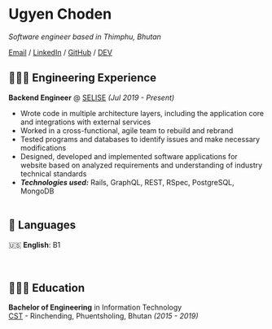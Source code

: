 # Ugyen Choden

_Software engineer based in Thimphu, Bhutan_ <br>

[Email](mailto:cugyen20gmail.com) / [LinkedIn](https://www.linkedin.com/in/ugyen-choden-a11b791a2/) / [GitHub](https://github.com/cugyen) / [DEV](https://dev.to/cugyen)

## 👩🏼‍💻 Engineering Experience

**Backend Engineer** @ [SELISE](https://selise.ch//) _(Jul 2019 - Present)_ <br>
- Wrote code in multiple architecture layers, including the application core and integrations with external services
- Worked in a cross-functional, agile team to rebuild and rebrand
- Tested programs and databases to identify issues and make necessary modifications
- Designed, developed and implemented software applications for website based on analyzed requirements and understanding of industry technical standards
- **_Technologies used:_** Rails, GraphQL, REST, RSpec, PostgreSQL, MongoDB
  <br><br>

## 💬 Languages

🇺🇸 **English**: B1 <br>
<br><br>

## 👩🏼‍🎓 Education

**Bachelor of Engineering** in Information Technology<br>
[CST](https://www.cst.edu.bt/index.php/en/) - Rinchending, Phuentsholing, Bhutan _(2015 - 2019)_

